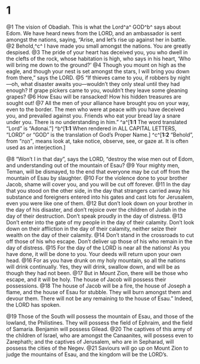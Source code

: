 # 1 
@1 The vision of Obadiah. This is what the Lord^a^ GOD^b^ says about Edom. We have heard news from the LORD, and an ambassador is sent amongst the nations, saying, “Arise, and let’s rise up against her in battle. @2 Behold,^c^ I have made you small amongst the nations. You are greatly despised. @3 The pride of your heart has deceived you, you who dwell in the clefts of the rock, whose habitation is high, who says in his heart, ‘Who will bring me down to the ground?’ @4 Though you mount on high as the eagle, and though your nest is set amongst the stars, I will bring you down from there,” says the LORD. @5 “If thieves came to you, if robbers by night—oh, what disaster awaits you—wouldn’t they only steal until they had enough? If grape pickers came to you, wouldn’t they leave some gleaning grapes? @6 How Esau will be ransacked! How his hidden treasures are sought out! @7 All the men of your alliance have brought you on your way, even to the border. The men who were at peace with you have deceived you, and prevailed against you. Friends who eat your bread lay a snare under you. There is no understanding in him.” 
^a^[**1:1** The word translated “Lord” is “Adonai.”] ^b^[**1:1** When rendered in ALL CAPITAL LETTERS, “LORD” or “GOD” is the translation of God’s Proper Name.] ^c^[**1:2** “Behold”, from “הִנֵּה”, means look at, take notice, observe, see, or gaze at. It is often used as an interjection.]

@8 “Won’t I in that day”, says the LORD, “destroy the wise men out of Edom, and understanding out of the mountain of Esau? @9 Your mighty men, Teman, will be dismayed, to the end that everyone may be cut off from the mountain of Esau by slaughter. @10 For the violence done to your brother Jacob, shame will cover you, and you will be cut off forever. @11 In the day that you stood on the other side, in the day that strangers carried away his substance and foreigners entered into his gates and cast lots for Jerusalem, even you were like one of them. @12 But don’t look down on your brother in the day of his disaster, and don’t rejoice over the children of Judah in the day of their destruction. Don’t speak proudly in the day of distress. @13 Don’t enter into the gate of my people in the day of their calamity. Don’t look down on their affliction in the day of their calamity, neither seize their wealth on the day of their calamity. @14 Don’t stand in the crossroads to cut off those of his who escape. Don’t deliver up those of his who remain in the day of distress. @15 For the day of the LORD is near all the nations! As you have done, it will be done to you. Your deeds will return upon your own head. @16 For as you have drunk on my holy mountain, so all the nations will drink continually. Yes, they will drink, swallow down, and will be as though they had not been. @17 But in Mount Zion, there will be those who escape, and it will be holy. The house of Jacob will possess their possessions. @18 The house of Jacob will be a fire, the house of Joseph a flame, and the house of Esau for stubble. They will burn amongst them and devour them. There will not be any remaining to the house of Esau.” Indeed, the LORD has spoken. 

@19 Those of the South will possess the mountain of Esau, and those of the lowland, the Philistines. They will possess the field of Ephraim, and the field of Samaria. Benjamin will possess Gilead. @20 The captives of this army of the children of Israel, who are amongst the Canaanites, will possess even to Zarephath; and the captives of Jerusalem, who are in Sepharad, will possess the cities of the Negev. @21 Saviours will go up on Mount Zion to judge the mountains of Esau, and the kingdom will be the LORD’s. 